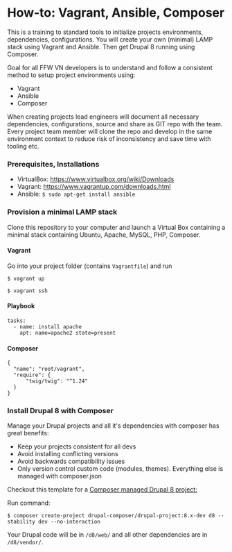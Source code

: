 # How-to: Vagrant, Ansible, Composer
This is a training to standard tools to initialize projects environments, dependencies, configurations. You will create your own (minimal) LAMP stack using Vagrant and Ansible. Then get Drupal 8 running using Composer.

Goal for all FFW VN developers is to understand and follow a consistent method to setup project environments using: 
* Vagrant 
* Ansible
* Composer

When creating projects lead engineers will document all necessary dependencies, configurations, source and share as GIT repo with the team. Every project team member will clone the repo and develop in the same environment context to reduce risk of inconsistency and save time with tooling etc. 

### Prerequisites, Installations
* VirtualBox: https://www.virtualbox.org/wiki/Downloads
* Vagrant: https://www.vagrantup.com/downloads.html
* Ansible: `$ sudo apt-get install ansible`

### Provision a minimal LAMP stack
Clone this repository to your computer and launch a Virtual Box containing a minimal stack containing Ubuntu, Apache, MySQL, PHP, Composer. 

#### Vagrant
Go into your project folder (contains `Vagrantfile`) and run

`$ vagrant up`

`$ vagrant ssh`

#### Playbook
  ```
  tasks:
    - name: install apache
      apt: name=apache2 state=present
  ```
#### Composer
  ```
  {
    "name": "root/vagrant",
    "require": {
        "twig/twig": "^1.24"
    }
  }
  ```

### Install Drupal 8 with Composer

Manage your Drupal projects and all it's dependencies with composer has great benefits:
* Keep your projects consistent for all devs
* Avoid installing conflicting versions 
* Avoid backwards compatibility issues
* Only version control custom code (modules, themes). Everything else is managed with composer.json

Checkout this template for a [Composer managed Drupal 8 project:](https://github.com/drupal-composer/drupal-project)

Run command:
```
$ composer create-project drupal-composer/drupal-project:8.x-dev d8 --stability dev --no-interaction
```

Your Drupal code will be in `/d8/web/` and all other dependencies are in `/d8/vendor/`.
